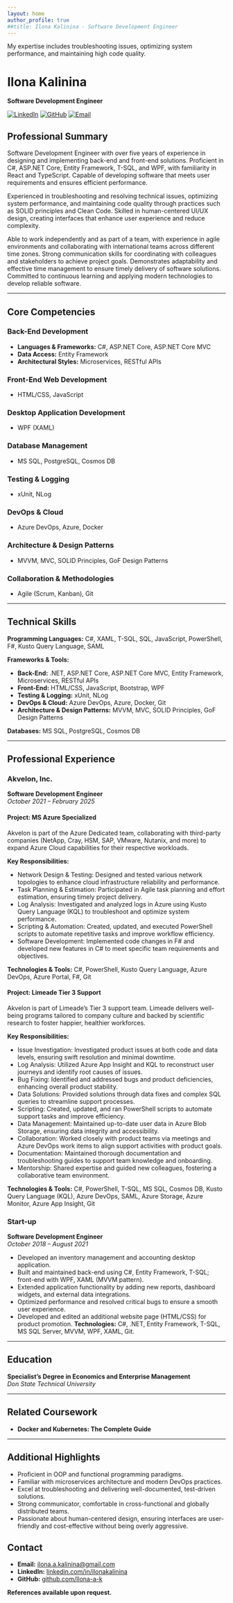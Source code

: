 ```yaml
---
layout: home
author_profile: true
##title: Ilona Kalinina - Software Development Engineer
---
```

My expertise includes troubleshooting issues, optimizing system performance, and maintaining high code quality.
# Ilona Kalinina
**Software Development Engineer**

[![LinkedIn](https://img.shields.io/badge/LinkedIn-Connect-blue?style=for-the-badge&logo=linkedin)](https://www.linkedin.com/in/ilonakalinina)
[![GitHub](https://img.shields.io/badge/GitHub-Profile-black?style=for-the-badge&logo=github)](https://github.com/Ilona-a-k)
[![Email](https://img.shields.io/badge/Email-Contact-red?style=for-the-badge&logo=gmail)](mailto:ilona.a.kalinina@gmail.com)

## **Professional Summary**

Software Development Engineer with over five years of experience in designing and implementing back-end and front-end solutions. Proficient in C#, ASP.NET Core, Entity Framework, T-SQL, and WPF, with familiarity in React and TypeScript. Capable of developing software that meets user requirements and ensures efficient performance.

Experienced in troubleshooting and resolving technical issues, optimizing system performance, and maintaining code quality through practices such as SOLID principles and Clean Code. Skilled in human-centered UI/UX design, creating interfaces that enhance user experience and reduce complexity.

Able to work independently and as part of a team, with experience in agile environments and collaborating with international teams across different time zones. Strong communication skills for coordinating with colleagues and stakeholders to achieve project goals. Demonstrates adaptability and effective time management to ensure timely delivery of software solutions. Committed to continuous learning and applying modern technologies to develop reliable software.

---

## **Core Competencies**

### **Back-End Development**
- **Languages & Frameworks:** C#, ASP.NET Core, ASP.NET Core MVC
- **Data Access:** Entity Framework
- **Architectural Styles:** Microservices, RESTful APIs

### **Front-End Web Development**
- HTML/CSS, JavaScript

### **Desktop Application Development**
- WPF (XAML)

### **Database Management**
- MS SQL, PostgreSQL, Cosmos DB

### **Testing & Logging**
- xUnit, NLog

### **DevOps & Cloud**
- Azure DevOps, Azure, Docker

### **Architecture & Design Patterns**
- MVVM, MVC, SOLID Principles, GoF Design Patterns

### **Collaboration & Methodologies**
- Agile (Scrum, Kanban), Git

---

## **Technical Skills**

**Programming Languages:**
C#, XAML, T-SQL, SQL, JavaScript, PowerShell, F#, Kusto Query Language, SAML

**Frameworks & Tools:**
- **Back-End:** .NET, ASP.NET Core, ASP.NET Core MVC, Entity Framework, Microservices, RESTful APIs
- **Front-End:** HTML/CSS, JavaScript, Bootstrap, WPF
- **Testing & Logging:** xUnit, NLog
- **DevOps & Cloud:** Azure DevOps, Azure, Docker, Git
- **Architecture & Design Patterns:** MVVM, MVC, SOLID Principles, GoF Design Patterns

**Databases:**
MS SQL, PostgreSQL, Cosmos DB

---

## **Professional Experience**

### **Akvelon, Inc.**
**Software Development Engineer**  
*October 2021 – February 2025*

#### **Project: MS Azure Specialized**
Akvelon is part of the Azure Dedicated team, collaborating with third-party companies (NetApp, Cray, HSM, SAP, VMware, Nutanix, and more) to expand Azure Cloud capabilities for their respective workloads.

**Key Responsibilities:**
 - Network Design & Testing: Designed and tested various network topologies to enhance cloud infrastructure reliability and performance.
 - Task Planning & Estimation: Participated in Agile task planning and effort estimation, ensuring timely project delivery.
 - Log Analysis: Investigated and analyzed logs in Azure using Kusto Query Language (KQL) to troubleshoot and optimize system performance.
 - Scripting & Automation: Created, updated, and executed PowerShell scripts to automate repetitive tasks and improve workflow efficiency.
 - Software Development: Implemented code changes in F# and developed new features in C# to meet specific team requirements and objectives.

**Technologies & Tools:**
C#, PowerShell, Kusto Query Language, Azure DevOps, Azure Portal, F#, Git


#### **Project: Limeade Tier 3 Support**
Akvelon is part of Limeade’s Tier 3 support team. Limeade delivers well-being programs tailored to company culture and backed by scientific research to foster happier, healthier workforces.

**Key Responsibilities:**
 - Issue Investigation: Investigated product issues at both code and data levels, ensuring swift resolution and minimal downtime.
 - Log Analysis: Utilized Azure App Insight and KQL to reconstruct user journeys and identify root causes of issues.
 - Bug Fixing: Identified and addressed bugs and product deficiencies, enhancing overall product stability.
 - Data Solutions: Provided solutions through data fixes and complex SQL queries to streamline support processes.
 - Scripting: Created, updated, and ran PowerShell scripts to automate support tasks and improve efficiency.
 - Data Management: Maintained up-to-date user data in Azure Blob Storage, ensuring data integrity and accessibility.
 - Collaboration: Worked closely with product teams via meetings and Azure DevOps work items to align support activities with product goals.
 - Documentation: Maintained thorough documentation and troubleshooting guides to support team knowledge and onboarding.
 - Mentorship: Shared expertise and guided new colleagues, fostering a collaborative team environment.

 **Technologies & Tools:** C#, PowerShell, T-SQL, MS SQL, Cosmos DB, Kusto Query Language (KQL), Azure DevOps, SAML, Azure Storage, Azure Monitor, Azure App Insight, Git


### **Start-up**
**Software Development Engineer**  
*October 2018 – August 2021*

- Developed an inventory management and accounting desktop application.
- Built and maintained back-end using C#, Entity Framework, T-SQL; front-end with WPF, XAML (MVVM pattern).
- Extended application functionality by adding new reports, dashboard widgets, and external data integrations.
- Optimized performance and resolved critical bugs to ensure a smooth user experience.
- Developed and edited an additional website page (HTML/CSS) for product promotion.
**Technologies:** C#, .NET, Entity Framework, T-SQL, MS SQL Server, MVVM, WPF, XAML, Git.

---

## **Education**

**Specialist’s Degree in Economics and Enterprise Management**  
*Don State Technical University*

---

## **Related Coursework**

- **Docker and Kubernetes: The Complete Guide**

---

## **Additional Highlights**
- Proficient in OOP and functional programming paradigms.
- Familiar with microservices architecture and modern DevOps practices.
- Excel at troubleshooting and delivering well-documented, test-driven solutions.
- Strong communicator, comfortable in cross-functional and globally distributed teams.
- Passionate about human-centered design, ensuring interfaces are user-friendly and cost-effective without being overly aggressive.

## **Contact**
- **Email:** [ilona.a.kalinina@gmail.com](mailto:ilona.a.kalinina@gmail.com)
- **LinkedIn:** [linkedin.com/in/ilonakalinina](https://www.linkedin.com/in/ilonakalinina)
- **GitHub:** [github.com/Ilona-a-k](https://github.com/Ilona-a-k)

**References available upon request.**
